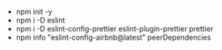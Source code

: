-   npm init -y
-   npm i -D eslint
-   npm i -D eslint-config-prettier eslint-plugin-prettier prettier
-   npm info "eslint-config-airbnb@latest" peerDependencies
